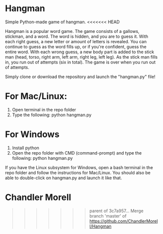 # Hangman
 Simple Python-made game of hangman. 
<<<<<<< HEAD
 
Hangman is a popular word game. The game consists of a gallows, stickman, and a word. The word is hidden, and you are to guess it. With each right guess, a new letter or amount of letters is revealed. You can continue to guess as the word fills up, or if you're confident, guess the entire word. With each wrong guess, a new body part is added to the stick man (head, torso, right arm, left arm, right leg, left leg). As the stick man fills in, you run out of attempts (six in total). The game is over when you run out of attempts. 

Simply clone or download the repository and launch the "hangman.py" file!

# For Mac/Linux:
1) Open terminal in the repo folder
2) Type the following: python hangman.py

# For Windows
1) Install python
2) Open the repo folder with CMD (command-prompt) and type the following: python hangman.py

If you have the Linux subsystem for Windows, open a bash terminal in the repo folder and follow the instructions for Mac/Linux. You should also be able to double-click on hangman.py and launch it like that. 

Chandler Morell
=======
>>>>>>> parent of 3c7a957... Merge branch 'master' of https://github.com/ChandlerMorell/Hangman
